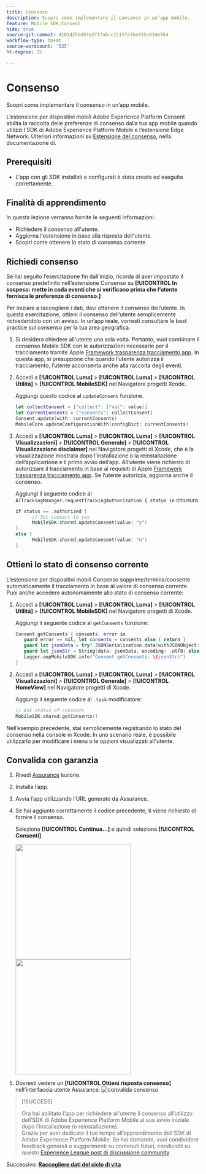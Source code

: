 ```yaml
---
title: Consenso
description: Scopri come implementare il consenso in un’app mobile.
feature: Mobile SDK,Consent
hide: true
source-git-commit: 4101425bd97e271fa6cc15157a7be435c034e764
workflow-type: tm+mt
source-wordcount: '535'
ht-degree: 2%

---
```


# Consenso

Scopri come implementare il consenso in un’app mobile.

L’estensione per dispositivi mobili Adobe Experience Platform Consent abilita la raccolta delle preferenze di consenso dalla tua app mobile quando utilizzi l’SDK di Adobe Experience Platform Mobile e l’estensione Edge Network. Ulteriori informazioni su [Estensione del consenso](https://developer.adobe.com/client-sdks/documentation/consent-for-edge-network/), nella documentazione di.

## Prerequisiti

* L&#39;app con gli SDK installati e configurati è stata creata ed eseguita correttamente.

## Finalità di apprendimento

In questa lezione verranno fornite le seguenti informazioni:

* Richiedere il consenso all&#39;utente.
* Aggiorna l&#39;estensione in base alla risposta dell&#39;utente.
* Scopri come ottenere lo stato di consenso corrente.

## Richiedi consenso

Se hai seguito l’esercitazione fin dall’inizio, ricorda di aver impostato il consenso predefinito nell’estensione Consenso su **[!UICONTROL In sospeso: mette in coda eventi che si verificano prima che l’utente fornisca le preferenze di consenso.]**

Per iniziare a raccogliere i dati, devi ottenere il consenso dell’utente. In questa esercitazione, ottieni il consenso dell’utente semplicemente richiedendolo con un avviso. In un’app reale, vorresti consultare le best practice sul consenso per la tua area geografica.

1. Si desidera chiedere all&#39;utente una sola volta. Pertanto, vuoi combinare il consenso Mobile SDK con le autorizzazioni necessarie per il tracciamento tramite Apple [Framework trasparenza tracciamento app](https://developer.apple.com/documentation/apptrackingtransparency). In questa app, si presuppone che quando l’utente autorizza il tracciamento, l’utente acconsenta anche alla raccolta degli eventi.

1. Accedi a **[!UICONTROL Luma]** > **[!UICONTROL Luma]** > **[!UICONTROL Utilità]** > **[!UICONTROL MobileSDK]** nel Navigatore progetti Xcode.

   Aggiungi questo codice al `updateConsent` funzione.

   ```swift
   let collectConsent = ["collect": ["val": value]]
   let currentConsents = ["consents": collectConsent]
   Consent.update(with: currentConsents)
   MobileCore.updateConfigurationWith(configDict: currentConsents)
   ```

1. Accedi a **[!UICONTROL Luma]** > **[!UICONTROL Luma]** > **[!UICONTROL Visualizzazioni]** > **[!UICONTROL Generale]** > **[!UICONTROL Visualizzazione disclaimer]** nel Navigatore progetti di Xcode, che è la visualizzazione mostrata dopo l’installazione o la reinstallazione dell’applicazione e il primo avvio dell’app. All’utente viene richiesto di autorizzare il tracciamento in base ai requisiti di Apple [Framework trasparenza tracciamento app](https://developer.apple.com/documentation/apptrackingtransparency). Se l’utente autorizza, aggiorna anche il consenso.

   Aggiungi il seguente codice al `ATTrackingManager.requestTrackingAuthorization { status in` chiusura.

   ```swift
   if status == .authorized {
         // Set consent to yes
         MobileSDK.shared.updateConsent(value: "y")
   }
   else {
         MobileSDK.shared.updateConsent(value: "n")
   }
   ```

## Ottieni lo stato di consenso corrente

L’estensione per dispositivi mobili Consenso sopprime/termina/consente automaticamente il tracciamento in base al valore di consenso corrente. Puoi anche accedere autonomamente allo stato di consenso corrente:

1. Accedi a **[!UICONTROL Luma]** > **[!UICONTROL Luma]** > **[!UICONTROL Utilità]** > **[!UICONTROL MobileSDK]** nel Navigatore progetti di Xcode.

   Aggiungi il seguente codice al `getConsents` funzione:

   ```swift
   Consent.getConsents { consents, error in
      guard error == nil, let consents = consents else { return }
      guard let jsonData = try? JSONSerialization.data(withJSONObject: consents, options: .prettyPrinted) else { return }
      guard let jsonStr = String(data: jsonData, encoding: .utf8) else { return }
      Logger.aepMobileSDK.info("Consent getConsents: \(jsonStr)")
   }
   ```

2. Accedi a **[!UICONTROL Luma]** > **[!UICONTROL Luma]** > **[!UICONTROL Visualizzazioni]** > **[!UICONTROL Generale]** > **[!UICONTROL HomeView]** nel Navigatore progetti di Xcode.

   Aggiungi il seguente codice al `.task` modificatore:

   ```swift
   // Ask status of consents
   MobileSDK.shared.getConsents()   
   ```

Nell’esempio precedente, stai semplicemente registrando lo stato del consenso nella console in Xcode. In uno scenario reale, è possibile utilizzarlo per modificare i menu o le opzioni visualizzati all&#39;utente.

## Convalida con garanzia

1. Rivedi [Assurance](assurance.md) lezione.
1. Installa l’app.
1. Avvia l’app utilizzando l’URL generato da Assurance.
1. Se hai aggiunto correttamente il codice precedente, ti viene richiesto di fornire il consenso.

   Seleziona **[!UICONTROL Continua...]** e quindi seleziona **[!UICONTROL Consenti]**.

   <img src="./assets/consent-update-1.png" width="300" /> 
   <img src="./assets/consent-update-2.png" width="300" />

1. Dovresti vedere un **[!UICONTROL Ottieni risposta consenso]** nell’interfaccia utente Assurance.
   ![convalida consenso](assets/consent-update.png)



>[!SUCCESS]
>
>Ora hai abilitato l’app per richiedere all’utente il consenso all’utilizzo dell’SDK di Adobe Experience Platform Mobile al suo avvio iniziale dopo l’installazione (o reinstallazione).<br/>Grazie per aver dedicato il tuo tempo all’apprendimento dell’SDK di Adobe Experience Platform Mobile. Se hai domande, vuoi condividere feedback generali o suggerimenti su contenuti futuri, condividili su questo [Experience League post di discussione community](https://experienceleaguecommunities.adobe.com/t5/adobe-experience-platform-launch/tutorial-discussion-implement-adobe-experience-cloud-in-mobile/td-p/443796)

Successivo: **[Raccogliere dati del ciclo di vita](lifecycle-data.md)**
